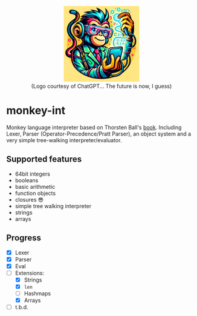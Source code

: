 <p align=center><img src="logo.webp" alt="Logo courtesy of ChatGPT" width="200" /><br>
(Logo courtesy of ChatGPT... The future is now, I guess)</p>

# monkey-int
Monkey language interpreter based on Thorsten Ball's [book](https://interpreterbook.com). Including Lexer, Parser (Operator-Precedence/Pratt Parser), an object system and a very simple tree-walking interpreter/evaluator.

## Supported features

- 64bit integers
- booleans
- basic arithmetic
- function objects
- closures 😎
- simple tree walking interpreter
- strings
- arrays

## Progress

- [x] Lexer 
- [x] Parser
- [x] Eval
- [ ] Extensions:
    - [x] Strings
    - [x] `len`
    - [ ] Hashmaps
    - [x] Arrays
- [ ] t.b.d.